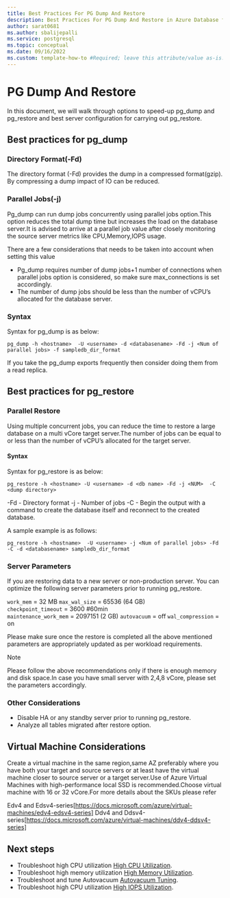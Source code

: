 ```yaml
---
title: Best Practices For PG Dump And Restore
description: Best Practices For PG Dump And Restore in Azure Database for PostgreSQL - Flexible Server 
author: sarat0681
ms.author: sbalijepalli
ms.service: postgresql
ms.topic: conceptual
ms.date: 09/16/2022
ms.custom: template-how-to #Required; leave this attribute/value as-is.
---
```


# PG Dump And Restore

In this document, we will walk through options to speed-up pg_dump and pg_restore and best server configuration for carrying out pg_restore.

## Best practices for pg_dump

### Directory Format(-Fd)

The directory format (-Fd) provides the dump in a compressed format(gzip). By compressing a dump impact of IO can be reduced.

### Parallel Jobs(-j)

Pg_dump can run dump jobs concurrently using parallel jobs option.This option reduces the total dump time but increases the load on the database server.It is advised to arrive at a parallel job value after closely monitoring the source server metrics like CPU,Memory,IOPS usage.

There are a few considerations that needs to be taken into account when setting this value
- Pg_dump requires number of dump jobs+1 number of connections when parallel jobs option is considered, so make sure max_connections is set accordingly.
- The number of dump jobs should be less than the number of vCPU’s allocated for the database server.

### Syntax

Syntax for pg_dump is as below:

`pg_dump -h <hostname>  -U <username> -d <databasename> -Fd -j <Num of parallel jobs> -f sampledb_dir_format`

If you take the pg_dump exports frequently then consider doing them from a read replica.

## Best practices for pg_restore

### Parallel Restore

Using multiple concurrent jobs, you can reduce the time to restore a large database on a multi vCore target server.The number of jobs can be equal to or less than the number of vCPU’s allocated for the target server.

#### Syntax

Syntax for pg_restore is as below:

`pg_restore -h <hostname> -U <username> -d <db name> -Fd -j <NUM>  -C  <dump directory>`

-Fd - Directory format
-j - Number of jobs
-C - Begin the output with a command to create the database itself and reconnect to the created database.

A sample example is as follows:

`pg_restore -h <hostname>  -U <username> -j <Num of parallel jobs> -Fd -C -d <databasename> sampledb_dir_format`

### Server Parameters

If you are restoring data to a new server or non-production server. You can optimize the following server parameters prior to running pg_restore.

`work_mem` = 32 MB
`max_wal_size` = 65536 (64 GB)  
`checkpoint_timeout` = 3600 #60min  
`maintenance_work_mem` = 2097151 (2 GB)
`autovacuum` = off
`wal_compression` = on

Please make sure once the restore is completed all the above mentioned parameters are appropriately updated as per workload requirements.

> [!NOTE]
> Please follow the above recommendations only if there is enough memory and disk space.In case you have small server with 2,4,8 vCore, please set the parameters accordingly.

### Other Considerations

- Disable HA or any standby server prior to running pg_restore.
- Analyze all tables migrated after restore option.

## Virtual Machine Considerations

Create a virtual machine in the same region,same AZ preferably where you have both your target and source servers or at least have the virtual machine closer to source server or a target server.Use of Azure Virtual Machines with high-performance local SSD is recommended.Choose virtual machine with 16 or 32 vCore.For more details about the SKUs please refer

Edv4 and Edsv4-series[https://docs.microsoft.com/azure/virtual-machines/edv4-edsv4-series]
Ddv4 and Ddsv4-series[https://docs.microsoft.com/azure/virtual-machines/ddv4-ddsv4-series]

## Next steps

- Troubleshoot high CPU utilization [High CPU Utilization](./how-to-high-cpu-utilization.md).
- Troubleshoot high memory utilization [High Memory Utilization](./how-to-high-memory-utilization.md).
- Troubleshoot and tune Autovacuum [Autovacuum Tuning](./how-to-autovacuum-tuning.md).
- Troubleshoot high CPU utilization [High IOPS Utilization](./how-to-high-io-utilization.md).